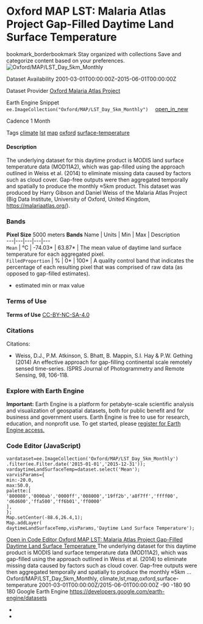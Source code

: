  
#  Oxford MAP LST: Malaria Atlas Project Gap-Filled Daytime Land Surface Temperature 
bookmark_borderbookmark Stay organized with collections  Save and categorize content based on your preferences. 
![Oxford/MAP/LST_Day_5km_Monthly](https://developers.google.com/earth-engine/datasets/images/Oxford/Oxford_MAP_LST_Day_5km_Monthly_sample.png) 

Dataset Availability
    2001-03-01T00:00:00Z–2015-06-01T00:00:00Z 

Dataset Provider
     [ Oxford Malaria Atlas Project ](https://www.bdi.ox.ac.uk/research/malaria-atlas-project) 

Earth Engine Snippet
     `    ee.ImageCollection("Oxford/MAP/LST_Day_5km_Monthly")   ` [ open_in_new ](https://code.earthengine.google.com/?scriptPath=Examples:Datasets/Oxford/Oxford_MAP_LST_Day_5km_Monthly) 

Cadence
    1 Month 

Tags
     [climate](https://developers.google.com/earth-engine/datasets/tags/climate) [lst](https://developers.google.com/earth-engine/datasets/tags/lst) [map](https://developers.google.com/earth-engine/datasets/tags/map) [oxford](https://developers.google.com/earth-engine/datasets/tags/oxford) [surface-temperature](https://developers.google.com/earth-engine/datasets/tags/surface-temperature)
#### Description
The underlying dataset for this daytime product is MODIS land surface temperature data (MOD11A2), which was gap-filled using the approach outlined in Weiss et al. (2014) to eliminate missing data caused by factors such as cloud cover. Gap-free outputs were then aggregated temporally and spatially to produce the monthly ≈5km product.
This dataset was produced by Harry Gibson and Daniel Weiss of the Malaria Atlas Project (Big Data Institute, University of Oxford, United Kingdom, <https://malariaatlas.org/>).
### Bands
**Pixel Size** 5000 meters 
**Bands**
Name | Units | Min | Max | Description  
---|---|---|---|---  
`Mean` | °C |  -74.03*  |  63.87*  | The mean value of daytime land surface temperature for each aggregated pixel.  
`FilledProportion` | % |  0*  |  100*  | A quality control band that indicates the percentage of each resulting pixel that was comprised of raw data (as opposed to gap-filled estimates).  
* estimated min or max value 
### Terms of Use
**Terms of Use**
[CC-BY-NC-SA-4.0](https://spdx.org/licenses/CC-BY-NC-SA-4.0.html)
### Citations
Citations:
  * Weiss, D.J., P.M. Atkinson, S. Bhatt, B. Mappin, S.I. Hay & P.W. Gething (2014) An effective approach for gap-filling continental scale remotely sensed time-series. ISPRS Journal of Photogrammetry and Remote Sensing, 98, 106-118.


### Explore with Earth Engine
**Important:** Earth Engine is a platform for petabyte-scale scientific analysis and visualization of geospatial datasets, both for public benefit and for business and government users. Earth Engine is free to use for research, education, and nonprofit use. To get started, please [register for Earth Engine access.](https://console.cloud.google.com/earth-engine)
### Code Editor (JavaScript)
```
vardataset=ee.ImageCollection('Oxford/MAP/LST_Day_5km_Monthly')
.filter(ee.Filter.date('2015-01-01','2015-12-31'));
vardaytimeLandSurfaceTemp=dataset.select('Mean');
varvisParams={
min:-20.0,
max:50.0,
palette:[
'800080','0000ab','0000ff','008000','19ff2b','a8f7ff','ffff00',
'd6d600','ffa500','ff6b01','ff0000'
],
};
Map.setCenter(-88.6,26.4,1);
Map.addLayer(
daytimeLandSurfaceTemp,visParams,'Daytime Land Surface Temperature');
```
[ Open in Code Editor ](https://code.earthengine.google.com/?scriptPath=Examples:Datasets/Oxford/Oxford_MAP_LST_Day_5km_Monthly)
[ Oxford MAP LST: Malaria Atlas Project Gap-Filled Daytime Land Surface Temperature ](https://developers.google.com/earth-engine/datasets/catalog/Oxford_MAP_LST_Day_5km_Monthly)
The underlying dataset for this daytime product is MODIS land surface temperature data (MOD11A2), which was gap-filled using the approach outlined in Weiss et al. (2014) to eliminate missing data caused by factors such as cloud cover. Gap-free outputs were then aggregated temporally and spatially to produce the monthly ≈5km …
Oxford/MAP/LST_Day_5km_Monthly, climate,lst,map,oxford,surface-temperature 
2001-03-01T00:00:00Z/2015-06-01T00:00:00Z
-90 -180 90 180 
Google Earth Engine
https://developers.google.com/earth-engine/datasets
  * [ ](https://doi.org/https://www.bdi.ox.ac.uk/research/malaria-atlas-project)
  * [ ](https://doi.org/https://developers.google.com/earth-engine/datasets/catalog/Oxford_MAP_LST_Day_5km_Monthly)


